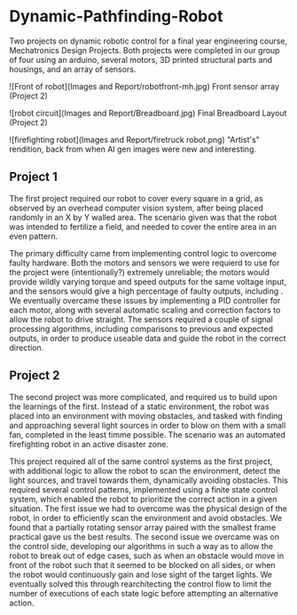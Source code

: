 # Dynamic-Pathfinding-Robot
Two projects on dynamic robotic control for a final year engineering course, Mechatronics Design Projects. Both projects were completed in our group of four using an arduino, several motors, 3D printed structural parts and housings, and an array of sensors.

![Front of robot](Images and Report/robotfront-mh.jpg)
Front sensor array (Project 2)

![robot circuit](Images and Report/Breadboard.jpg)
Final Breadboard Layout (Project 2)

![firefighting robot](Images and Report/firetruck robot.png)
"Artist's" rendition, back from when AI gen images were new and interesting.

## Project 1

The first project required our robot to cover every square in a grid, as observed by an overhead computer vision system, after being placed randomly in an X by Y walled area. The scenario given was that the robot was intended to fertilize a field, and needed to cover the entire area in an even pattern.

The primary difficulty came from implementing control logic to overcome faulty hardware. Both the motors and sensors we were requierd to use for the project were (intentionally?) extremely unreliable; the motors would provide wildly varying torque and speed outputs for the same voltage input, and the sensors would give a high percentage of faulty outputs, including . We eventually overcame these issues by implementing a PID controller for each motor, along with several automatic scaling and correction factors to allow the robot to drive straight. The sensors required a couple of signal processing algorithms, including comparisons to previous and expected outputs, in order to produce useable data and guide the robot in the correct direction.

## Project 2

The second project was more complicated, and required us to build upon the learnings of the first. Instead of a static environment, the robot was placed into an environment with moving obstacles, and tasked with finding and approaching several light sources in order to blow on them with a small fan, completed in the least timme possible. The scenario was an automated firefighting robot in an active disaster zone.

This project required all of the same control systems as the first project, with additional logic to allow the robot to scan the environment, detect the light sources, and travel towards them, dynamically avoiding obstacles. This required several control patterns, implemented using a finite state control system, which enabled the robot to prioritize the correct action in a given situation. The first issue we had to overcome was the physical design of the robot, in order to efficiently scan the environment and avoid obstacles. We found that a partially rotating sensor array paired with the smallest frame practical gave us the best results. The second issue we overcame was on the control side, developing our algorithms in such a way as to allow the robot to break out of edge cases, such as when an obstacle would move in front of the robot such that it seemed to be blocked on all sides, or when the robot would continuously gain and lose sight of the target lights. We eventually solved this through rearchitecting the control flow to limit the number of executions of each state logic before attempting an alternative action.
